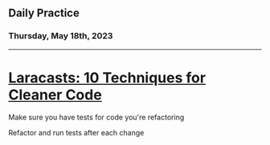## Daily Practice
### Thursday, May 18th, 2023
---


# [Laracasts: 10 Techniques for Cleaner Code](https://laracasts.com/series/ten-techniques-for-cleaner-code)

Make sure you have tests for code you're refactoring

Refactor and run tests after each change